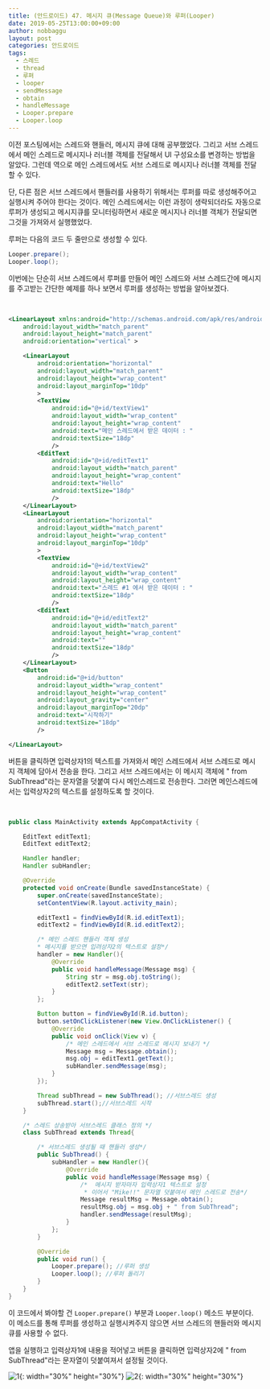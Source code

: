 ```yaml
---
title: (안드로이드) 47. 메시지 큐(Message Queue)와 루퍼(Looper)
date: 2019-05-25T13:00:00+09:00
author: nobbaggu
layout: post
categories: 안드로이드
tags:
  - 스레드
  - thread
  - 루퍼
  - looper
  - sendMessage
  - obtain
  - handleMessage
  - Looper.prepare
  - Looper.loop
---
```


이전 포스팅에서는 스레드와 핸들러, 메시지 큐에 대해 공부했었다. 그리고 서브 스레드에서 메인 스레드로 메시지나 러너블 객체를 전달해서 UI 구성요소를 변경하는 방법을 알았다. 그런데 역으로 메인 스레드에서도 서브 스레드로 메시지나 러너블 객체를 전달할 수 있다.

단, 다른 점은 서브 스레드에서 핸들러를 사용하기 위해서는 루퍼를 따로 생성해주어고 실행시켜 주어야 한다는 것이다. 메인 스레드에서는 이런 과정이 생략되더라도 자동으로 루퍼가 생성되고 메시지큐를 모니터링하면서 새로운 메시지나 러너블 객체가 전달되면 그것을 가져와서 실행했었다.

루퍼는 다음의 코드 두 줄만으로 생성할 수 있다.

~~~ java
Looper.prepare();
Looper.loop();
~~~

이번에는 단순히 서브 스레드에서 루퍼를 만들어 메인 스레드와 서브 스레드간에 메시지를 주고받는 간단한 예제를 하나 보면서 루퍼를 생성하는 방법을 알아보겠다.


<br>

~~~ xml
<LinearLayout xmlns:android="http://schemas.android.com/apk/res/android"
    android:layout_width="match_parent"
    android:layout_height="match_parent"
    android:orientation="vertical" >

    <LinearLayout
        android:orientation="horizontal"
        android:layout_width="match_parent"
        android:layout_height="wrap_content"
        android:layout_marginTop="10dp"
        >
        <TextView
            android:id="@+id/textView1"
            android:layout_width="wrap_content"
            android:layout_height="wrap_content"
            android:text="메인 스레드에서 받은 데이터 : "
            android:textSize="18dp"
            />
        <EditText
            android:id="@+id/editText1"
            android:layout_width="match_parent"
            android:layout_height="wrap_content"
            android:text="Hello"
            android:textSize="18dp"
            />
    </LinearLayout>
    <LinearLayout
        android:orientation="horizontal"
        android:layout_width="match_parent"
        android:layout_height="wrap_content"
        android:layout_marginTop="10dp"
        >
        <TextView
            android:id="@+id/textView2"
            android:layout_width="wrap_content"
            android:layout_height="wrap_content"
            android:text="스레드 #1 에서 받은 데이터 : "
            android:textSize="18dp"
            />
        <EditText
            android:id="@+id/editText2"
            android:layout_width="match_parent"
            android:layout_height="wrap_content"
            android:text=""
            android:textSize="18dp"
            />
    </LinearLayout>
    <Button
        android:id="@+id/button"
        android:layout_width="wrap_content"
        android:layout_height="wrap_content"
        android:layout_gravity="center"
        android:layout_marginTop="20dp"
        android:text="시작하기"
        android:textSize="18dp"
        />

</LinearLayout>
~~~

버튼을 클릭하면 입력상자1의 텍스트를 가져와서 메인 스레드에서 서브 스레드로 메시지 객체에 담아서 전송을 한다. 그리고 서브 스레드에서는 이 메시지 객체에 " from SubThread"라는 문자열을 덧붙여 다시 메인스레드로 전송한다. 그러면 메인스레드에서는 입력상자2의 텍스트를 설정하도록 할 것이다.

<br>

~~~ java
public class MainActivity extends AppCompatActivity {

    EditText editText1;
    EditText editText2;

    Handler handler;
    Handler subHandler;

    @Override
    protected void onCreate(Bundle savedInstanceState) {
        super.onCreate(savedInstanceState);
        setContentView(R.layout.activity_main);

        editText1 = findViewById(R.id.editText1);
        editText2 = findViewById(R.id.editText2);

        /* 메인 스레드 핸들러 객체 생성
        * 메시지를 받으면 입려상자2의 텍스트로 설정*/
        handler = new Handler(){
            @Override
            public void handleMessage(Message msg) {
                String str = msg.obj.toString();
                editText2.setText(str);
            }
        };

        Button button = findViewById(R.id.button);
        button.setOnClickListener(new View.OnClickListener() {
            @Override
            public void onClick(View v) {
                /* 메인 스레드에서 서브 스레드로 메시지 보내기 */
                Message msg = Message.obtain();
                msg.obj = editText1.getText();
                subHandler.sendMessage(msg);
            }
        });

        Thread subThread = new SubThread(); //서브스레드 생성
        subThread.start();//서브스레드 시작
    }

    /* 스레드 상송받아 서브스레드 클래스 정의 */
    class SubThread extends Thread{

        /* 서브스레드 생성될 때 핸들러 생성*/
        public SubThread() {
            subHandler = new Handler(){
                @Override
                public void handleMessage(Message msg) {
                    /*  메시지 받자마자 입력상자1 텍스트로 설정
                     * 이어서 "Mike!!" 문자열 덧붙여서 메인 스레드로 전송*/
                    Message resultMsg = Message.obtain();
                    resultMsg.obj = msg.obj + " from SubThread";
                    handler.sendMessage(resultMsg);
                }
            };
        }

        @Override
        public void run() {
            Looper.prepare(); //루퍼 생성
            Looper.loop(); //루퍼 돌리기
        }
    }
}
~~~

이 코드에서 봐야할 건 `Looper.prepare()` 부분과 `Looper.loop()` 메소드 부분이다. 이 메소드를 통해 루퍼를 생성하고 실행시켜주지 않으면 서브 스레드의 핸들러와 메시지큐를 사용할 수 없다.

앱을 실행하고 입력상자1에 내용을 적어넣고 버튼을 클릭하면 입력상자2에 " from SubThread"라는 문자열이 덧붙여져서 설정될 것이다.

![1](/images/android/47/1.jpg){: width="30%" height="30%"}
![2](/images/android/47/1.jpg){: width="30%" height="30%"}